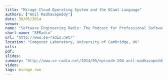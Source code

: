 ```yaml
---
title: "Mirage Cloud Operating System and the OCaml Language"
authors: ["Anil Madhavapeddy"]
date: 30/05/2014
venue:
name: "Software Engineering Radio: The Podcast for Professional Software Developers"
short-name: "SERadio"
url: "http://www.se-radio.net/"
location: "Computer Laboratory, University of Cambridge, UK"
urls:
pdf:
slides:
summary: "http://www.se-radio.net/2014/05/episode-204-anil-madhavapeddy-on-the-mirage-cloud-operating-system-and-the-ocaml-language/"
video:
tags: mirage rwo
---
```


